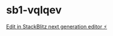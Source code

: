 # sb1-vqlqev

[Edit in StackBlitz next generation editor ⚡️](https://stackblitz.com/~/github.com/HellDexter/sb1-vqlqev)